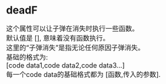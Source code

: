 # deadF

<font size=4>这个属性可以让子弹在消失时执行一些函数。   
默认值是 [], 意味着没有函数执行。   
这里的“子弹消失”是指无论任何原因子弹消失。   
基础的格式为:   
[code data1,code data2,code data3...]   
每一个code data的基础格式都为 [函数,传入的参数].</font>

<br/>